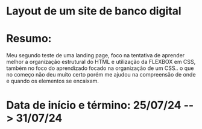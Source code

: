 # Layout de um site de banco digital

# Resumo:
Meu segundo teste de uma landing page, foco na tentativa de aprender melhor a organização estrutural do HTML e utilização da FLEXBOX em CSS, também no foco do aprendizado focado na organização de um CSS.. o que no começo não deu muito certo porém me ajudou na compreensão de onde e quando os elementos se encaixam.

# Data de início e término: 25/07/24 --> 31/07/24
